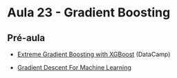 # Aula 23 - Gradient Boosting

## Pré-aula

- [Extreme Gradient Boosting with XGBoost](https://www.datacamp.com/courses/extreme-gradient-boosting-with-xgboost) (DataCamp)

- [Gradient Descent For Machine Learning](https://machinelearningmastery.com/gradient-descent-for-machine-learning)
